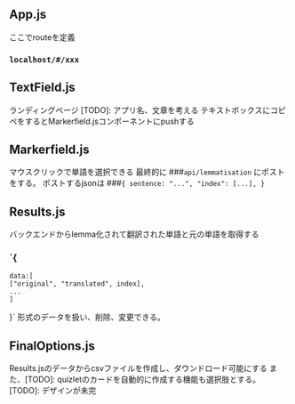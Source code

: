 ## App.js
ここでrouteを定義
### `localhost/#/xxx`

## TextField.js
ランディングページ
[TODO]: アプリ名、文章を考える
テキストボックスにコピペをするとMarkerfield.jsコンポーネントにpushする

## Markerfield.js
マウスクリックで単語を選択できる
最終的に
###`api/lemmatisation`
にポストをする。
ポストするjsonは
###`{
	sentence: "...",
	"index": [...],
}`

## Results.js
バックエンドからlemma化されて翻訳された単語と元の単語を取得する
### `{
	data:[
	["original", "translated", index],
	...
	]
}`
形式のデータを扱い、削除、変更できる。


## FinalOptions.js
Results.jsのデータからcsvファイルを作成し、ダウンドロード可能にする
また、[TODO]: quizletのカードを自動的に作成する機能も選択肢とする。
[TODO]: デザインが未完

